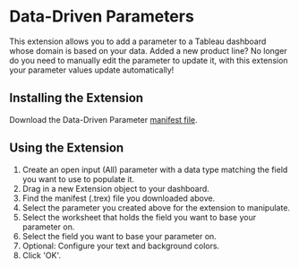 # Data-Driven Parameters
This extension allows you to add a parameter to a Tableau dashboard whose domain is based on your data. Added a new product line? No longer do you need to manually edit the parameter to update it, with this extension your parameter values update automatically!

## Installing the Extension

Download the Data-Driven Parameter [manifest file](https://tableau.github.io/extension-data-driven-parameters/DataDrivenParametersSummary.trex). 

## Using the Extension
1. Create an open input (All) parameter with a data type matching the field you want to use to populate it.
2. Drag in a new Extension object to your dashboard.
3. Find the manifest (.trex) file you downloaded above.
4. Select the parameter you created above for the extension to manipulate.
5. Select the worksheet that holds the field you want to base your parameter on.
6. Select the field you want to base your parameter on.
7. Optional: Configure your text and background colors.
8. Click 'OK'.

